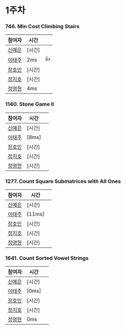 # 1주차  
### 746. Min Cost Climbing Stairs
| 참여자 | 시간 |  |
|--|--|--|
| [신예은](https://github.com/Raynishin) | [시간] |  |
| [이태주](https://github.com/TaeJu)  | 2ms | 👍 |
| [장호인](https://github.com/hoin0784) | [시간] |  |
| [정지호](https://github.com/JihoJeong)  | [시간] |  |
| [정영현](https://github.com/Young-cpu)  | 4ms |  |

### 1140. Stone Game II
| 참여자 | 시간 |  |
|--|--|--|
| [신예은](https://github.com/Raynishin) | [시간] |  |
| [이태주](https://github.com/TaeJu)  | [8ms] |  |
| [장호인](https://github.com/hoin0784) | [시간] |  |
| [정지호](https://github.com/JihoJeong)  | [시간] |  |
| [정영현](https://github.com/Young-cpu)  | [시간] |  |

### 1277. Count Square Submatrices with All Ones
| 참여자 | 시간 |  |
|--|--|--|
| [신예은](https://github.com/Raynishin) | [시간] |  |
| [이태주](https://github.com/TaeJu)  | [11ms] |  |
| [장호인](https://github.com/hoin0784) | [시간] |  |
| [정지호](https://github.com/JihoJeong)  | [시간] |  |
| [정영현](https://github.com/Young-cpu)  | [시간] |  |

### 1641. Count Sorted Vowel Strings
| 참여자 | 시간 |  |
|--|--|--|
| [신예은](https://github.com/Raynishin) | [시간] |  |
| [이태주](https://github.com/TaeJu)  | [0ms] |  |
| [장호인](https://github.com/hoin0784) | [시간] |  |
| [정지호](https://github.com/JihoJeong)  | [시간] |  |
| [정영현](https://github.com/Young-cpu)  | 0ms |  |

